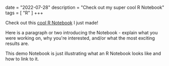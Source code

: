 date = "2022-07-28"
description = "Check out my super cool R Notebook"
tags = [
    "R"
]
+++

Check out this [cool R Notebook](file:///Users/yanitrevino/Downloads/My%20Summer'22%20R%20Notebook.nb.html) I just made!

Here is a paragraph or two introducing the Notebook - explain what you were working on, why you're interested, and/or what the most exciting results are.

This demo Notebook is just illustrating what an R Notebook looks like and how to link to it.
